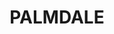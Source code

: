 ---
lastmod: '2025-04-06T06:05:20+00:00'
latitude: -33.333187
layout: suburb
longitude: 151.3433
postcode: '2258'
state: NSW
title: PALMDALE
url: /nsw/palmdale/
---